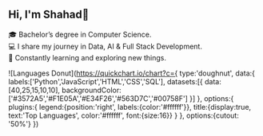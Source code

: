 ## Hi, I'm Shahad👋

🎓 Bachelor’s degree in Computer Science.<br/>
💻 I share my journey in Data, AI & Full Stack Development.<br/>
🌱 Constantly learning and exploring new things.<br/>

![Languages Donut](https://quickchart.io/chart?c={
  type:'doughnut',
  data:{
    labels:['Python','JavaScript','HTML','CSS','SQL'],
    datasets:[{
      data:[40,25,15,10,10],
      backgroundColor:['#3572A5','#F1E05A','#E34F26','#563D7C','#00758F']
    }]
  },
  options:{
    plugins:{
      legend:{position:'right', labels:{color:'#ffffff'}},
      title:{display:true, text:'Top Languages', color:'#ffffff', font:{size:16}}
    }
  },
  options:{cutout: '50%'}
})


